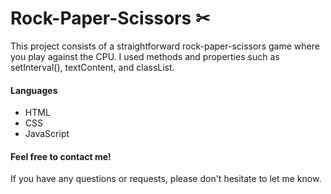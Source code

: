 # Rock-Paper-Scissors ✂
This project consists of a straightforward rock-paper-scissors game where you play against the CPU. I used methods and properties such as setInterval(), textContent, and classList.
#### Languages
- HTML
- CSS
- JavaScript
#### Feel free to contact me!
If you have any questions or requests, please don't hesitate to let me know.
